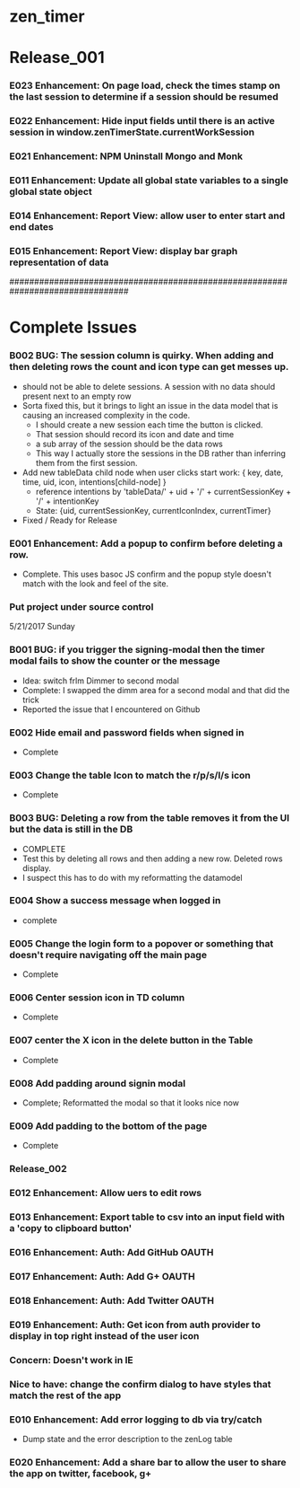 # zen_timer

# Release_001

### E023 Enhancement: On page load, check the times stamp on the last session to determine if a session should be resumed

### E022 Enhancement: Hide input fields until there is an active session in window.zenTimerState.currentWorkSession

### E021 Enhancement: NPM Uninstall Mongo and Monk

### E011 Enhancement: Update all global state variables to a single global state object

### E014 Enhancement: Report View: allow user to enter start and end dates

### E015 Enhancement: Report View: display bar graph representation of data


################################################################################
# Complete Issues

### B002 BUG: The session column is quirky. When adding and then deleting rows the count and icon type can get messes up.
- should not be able to delete sessions. A session with no data should present next to an empty row
- Sorta fixed this, but it brings to light an issue in the data model that is causing an increased complexity in the code.
	- I should create a new session each time the button is clicked.
	- That session should record its icon and date and time
	- a sub array of the session should be the data rows
	- This way I actually store the sessions in the DB rather than inferring them from the first session.
- Add new tableData child node when user clicks start work:
	{ key, date, time, uid, icon, intentions[child-node] }
	- reference intentions by 'tableData/' + uid + '/' + currentSessionKey + '/' + intentionKey
	- State: {uid, currentSessionKey, currentIconIndex, currentTimer}
- Fixed / Ready for Release

### E001 Enhancement: Add a popup to confirm before deleting a row.
- Complete. This uses basoc JS confirm and the popup style doesn't match with the look and feel of the site.

### Put project under source control
5/21/2017 Sunday

### B001 BUG: if you trigger the signing-modal then the timer modal fails to show the counter or the message
- Idea: switch frlm Dimmer to second modal
- Complete: I swapped the dimm area for a second modal and that did the trick
- Reported the issue that I encountered on Github

### E002 Hide email and password fields when signed in
- Complete

### E003 Change the table Icon to match the r/p/s/l/s icon
- Complete

### B003 BUG: Deleting a row from the table removes it from the UI but the data is still in the DB
- COMPLETE
- Test this by deleting all rows and then adding a new row. Deleted rows display.
- I suspect this has to do with my reformatting the datamodel

### E004 Show a success message when logged in
- complete

### E005 Change the login form to a popover or something that doesn't require navigating off the main page
- Complete

### E006 Center session icon in TD column
- Complete

### E007 center the X icon in the delete button in the Table
- Complete

### E008 Add padding around signin modal
- Complete; Reformatted the modal so that it looks nice now

### E009 Add padding to the bottom of the page
- Complete




### Release_002

### E012 Enhancement: Allow uers to edit rows

### E013 Enhancement: Export table to csv into an input field with a 'copy to clipboard button'

### E016 Enhancement: Auth: Add GitHub OAUTH

### E017 Enhancement: Auth: Add G+ OAUTH

### E018 Enhancement: Auth: Add Twitter OAUTH

### E019 Enhancement: Auth: Get icon from auth provider to display in top right instead of the user icon

### Concern: Doesn't work in IE

### Nice to have: change the confirm dialog to have styles that match the rest of the app

### E010 Enhancement: Add error logging to db via try/catch
- Dump state and the error description to the zenLog table

### E020 Enhancement: Add a share bar to allow the user to share the app on twitter, facebook, g+
